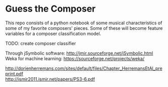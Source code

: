 # Guess the Composer

This repo consists of a python notebook of some musical characteristics of some of my favorite composers' pieces. Some of these will become feature variables for a composer classification model. <br/> 

TODO: create composer classifier <br/>

Through jSymbolic software: http://jmir.sourceforge.net/jSymbolic.html <br/>
Weka for machine learning: https://sourceforge.net/projects/weka/ <br/>

http://dorienherremans.com/sites/default/files/Chapter_HerremansEtAl_preprint.pdf <br/>
http://ismir2011.ismir.net/papers/PS3-6.pdf
